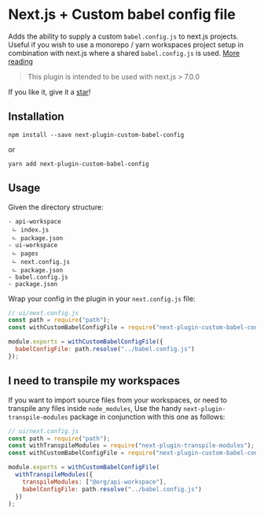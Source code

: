 # Next.js + Custom babel config file

Adds the ability to supply a custom `babel.config.js` to next.js projects. Useful if you wish to use a monorepo / yarn workspaces project setup in combination with next.js where a shared `babel.config.js` is used. [More reading](https://babeljs.io/docs/en/config-files#project-wide-configuration)

> This plugin is intended to be used with next.js > 7.0.0

If you like it, give it a [star](https://github.com/josephluck/next-plugin-custom-babel-config)!

## Installation

```
npm install --save next-plugin-custom-babel-config
```

or

```
yarn add next-plugin-custom-babel-config
```

## Usage

Given the directory structure:

```
- api-workspace
 ㄴ index.js
 ㄴ package.json
- ui-workspace
 ㄴ pages
 ㄴ next.config.js
 ㄴ package.json
- babel.config.js
- package.json
```

Wrap your config in the plugin in your `next.config.js` file:

```js
// ui/next.config.js
const path = require("path");
const withCustomBabelConfigFile = require("next-plugin-custom-babel-config");

module.exports = withCustomBabelConfigFile({
  babelConfigFile: path.resolve("../babel.config.js")
});
```

## I need to transpile my workspaces

If you want to import source files from your workspaces, or need to transpile any files inside `node_modules`, Use the handy `next-plugin-transpile-modules` package in conjunction with this one as follows:

```js
// ui/next.config.js
const path = require("path");
const withTranspileModules = require("next-plugin-transpile-modules");
const withCustomBabelConfigFile = require("next-plugin-custom-babel-config");

module.exports = withCustomBabelConfigFile(
  withTranspileModules({
    transpileModules: ["@org/api-workspace"],
    babelConfigFile: path.resolve("../babel.config.js")
  })
);
```
